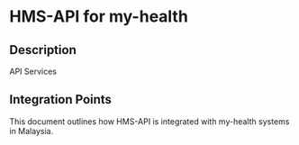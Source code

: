 # HMS-API for my-health

## Description

API Services

## Integration Points

This document outlines how HMS-API is integrated with my-health systems in Malaysia.
